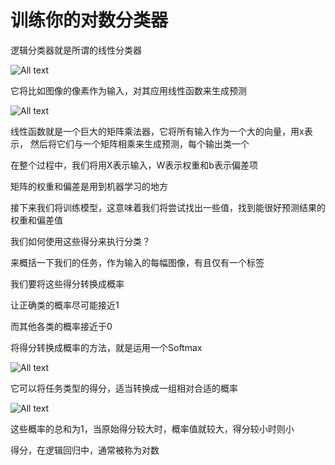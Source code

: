 # 训练你的对数分类器

逻辑分类器就是所谓的线性分类器

![All text](http://ww1.sinaimg.cn/large/dc05ba18gy1fnbfxxa9u1j20la01st8j.jpg)

它将比如图像的像素作为输入，对其应用线性函数来生成预测

![All text](http://ww1.sinaimg.cn/large/dc05ba18gy1fnln36dl2mj219o0sodni.jpg)

线性函数就是一个巨大的矩阵乘法器，它将所有输入作为一个大的向量，用x表示，
然后将它们与一个矩阵相乘来生成预测，每个输出类一个

在整个过程中，我们将用X表示输入，W表示权重和b表示偏差项

矩阵的权重和偏差是用到机器学习的地方

接下来我们将训练模型，这意味着我们将尝试找出一些值，找到能很好预测结果的权重和偏差值

我们如何使用这些得分来执行分类？

来概括一下我们的任务，作为输入的每幅图像，有且仅有一个标签

我们要将这些得分转换成概率

让正确类的概率尽可能接近1

而其他各类的概率接近于0

将得分转换成概率的方法，就是运用一个Softmax

![All text](http://ww1.sinaimg.cn/large/dc05ba18gy1fnc27z39okj20ye0c2myv.jpg)

它可以将任务类型的得分，适当转换成一组相对合适的概率

![All text](http://ww1.sinaimg.cn/large/dc05ba18gy1fnlnbg1jd1j21wu0q21a9.jpg)

这些概率的总和为1，当原始得分较大时，概率值就较大，得分较小时则小

得分，在逻辑回归中，通常被称为对数